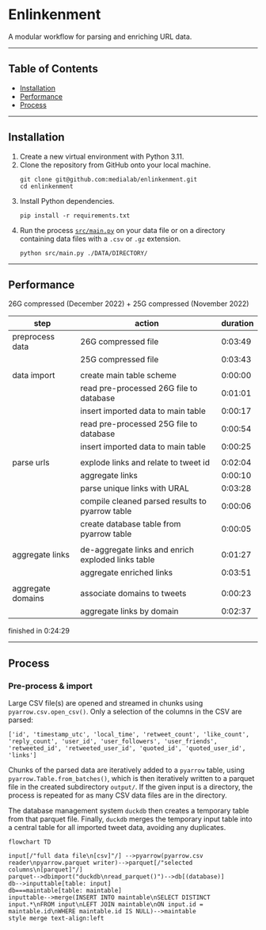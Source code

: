 # Enlinkenment

A modular workflow for parsing and enriching URL data.

---
## Table of Contents
- [Installation](#installation)
- [Performance](#performance)
- [Process](#process)
---
## Installation
1. Create a new virtual environment with Python 3.11.
1. Clone the repository from GitHub onto your local machine.
    ```shell
    git clone git@github.com:medialab/enlinkenment.git
    cd enlinkenment
    ```
2. Install Python dependencies.
    ```shell
    pip install -r requirements.txt
    ```
3. Run the process [`src/main.py`](src/main.py) on your data file or on a directory containing data files with a `.csv` or `.gz` extension.
    ```shell
    python src/main.py ./DATA/DIRECTORY/
    ```

---
## Performance
26G compressed (December 2022) + 25G compressed (November 2022)

|step|action|duration|
|--|--|--|
|preprocess data|26G compressed file|0:03:49|
||25G compressed file|0:03:43|
|||
|data import|create main table scheme|0:00:00|
||read pre-processed 26G file to database|0:01:01|
||insert imported data to main table|0:00:17|
||read pre-processed 25G file to database|0:00:54|
||insert imported data to main table|0:00:25|
|||
|parse urls|explode links and relate to tweet id|0:02:04|
||aggregate links|0:00:10|
||parse unique links with URAL|0:03:28|
||compile cleaned parsed results to pyarrow table|0:00:06|
||create database table from pyarrow table|0:00:05|
|||
|aggregate links|de-aggregate links and enrich exploded links table|0:01:27|
||aggregate enriched links|0:03:51|
|||
|aggregate domains|associate domains to tweets|0:00:23|
||aggregate links by domain|0:02:37|

finished in 0:24:29

---
## Process

### Pre-process & import
Large CSV file(s) are opened and streamed in chunks using `pyarrow.csv.open_csv()`. Only a selection of the columns in the CSV are parsed:
```
['id', 'timestamp_utc', 'local_time', 'retweet_count', 'like_count', 'reply_count', 'user_id', 'user_followers', 'user_friends', 'retweeted_id', 'retweeted_user_id', 'quoted_id', 'quoted_user_id', 'links']
```
Chunks of the parsed data are iteratively added to a `pyarrow` table, using `pyarrow.Table.from_batches()`, which is then iteratively written to a parquet file in the created subdirectory `output/`. If the given input is a directory, the process is repeated for as many CSV data files are in the directory.

The database management system `duckdb` then creates a temporary table from that parquet file. Finally, `duckdb` merges the temporary input table into a central table for all imported tweet data, avoiding any duplicates.
```mermaid
flowchart TD

input[/"full data file\n[csv]"/] -->pyarrow(pyarrow.csv reader\npyarrow.parquet writer)-->parquet[/"selected columns\n[parquet]"/]
parquet-->dbimport("duckdb\nread_parquet()")-->db[(database)]
db-->inputtable[table: input]
db===maintable[table: maintable]
inputtable-->merge(INSERT INTO maintable\nSELECT DISTINCT input.*\nFROM input\nLEFT JOIN maintable\nON input.id = maintable.id\nWHERE maintable.id IS NULL)-->maintable
style merge text-align:left

```